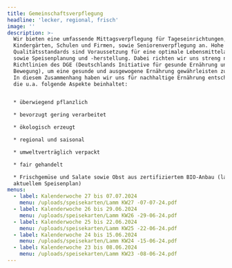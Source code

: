 ```yaml
---
title: Gemeinschaftsverpflegung
headline: 'lecker, regional, frisch'
image: ''
description: >-
  Wir bieten eine umfassende Mittagsverpflegung für Tageseinrichtungen,
  Kindergärten, Schulen und Firmen, sowie Seniorenverpflegung an. Hohe
  Qualitätsstandards sind Voraussetzung für eine optimale Lebensmittelauswahl
  sowie Speisenplanung und -herstellung. Dabei richten wir uns streng nach den
  Richtlinien des DGE (Deutschlands Initiative für gesunde Ernährung und mehr
  Bewegung), um eine gesunde und ausgewogene Ernährung gewährleisten zu können.
  In diesem Zusammenhang haben wir uns für nachhaltige Ernährung entschieden,
  die u.a. folgende Aspekte beinhaltet:


  * überwiegend pflanzlich

  * bevorzugt gering verarbeitet

  * ökologisch erzeugt

  * regional und saisonal

  * umweltverträglich verpackt

  * fair gehandelt

  * Frischgemüse und Salate sowie Obst aus zertifiziertem BIO-Anbau (laut
  aktuellem Speisenplan)
menus:
  - label: Kalenderwoche 27 bis 07.07.2024
    menu: /uploads/speisekarten/Lamm KW27 -07-07-24.pdf
  - label: Kalenderwoche 26 bis 29.06.2024
    menu: /uploads/speisekarten/Lamm KW26 -29-06-24.pdf
  - label: Kalenderwoche 25 bis 22.06.2024
    menu: /uploads/speisekarten/Lamm KW25 -22-06-24.pdf
  - label: Kalenderwoche 24 bis 15.06.2024
    menu: /uploads/speisekarten/Lamm KW24 -15-06-24.pdf
  - label: Kalenderwoche 23 bis 08.06.2024
    menu: /uploads/speisekarten/Lamm KW23 -08-06-24.pdf
---
```


